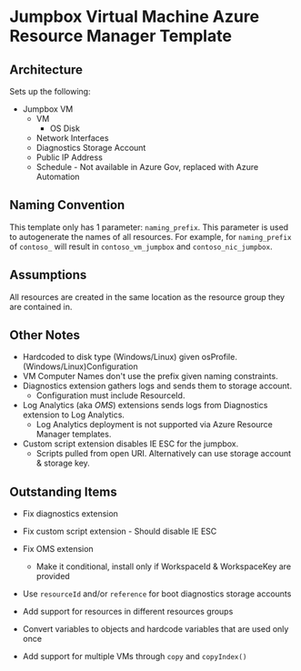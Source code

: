 # Jumpbox Virtual Machine Azure Resource Manager Template

## Architecture
Sets up the following:
* Jumpbox VM
  * VM
    * OS Disk
  * Network Interfaces
  * Diagnostics Storage Account
  * Public IP Address
  * Schedule - Not available in Azure Gov, replaced with Azure Automation

## Naming Convention
This template only has 1 parameter: `naming_prefix`. This parameter is used to autogenerate the names of all resources. For example, for `naming_prefix` of `contoso_` will result in `contoso_vm_jumpbox` and `contoso_nic_jumpbox`.

## Assumptions
All resources are created in the same location as the resource group they are contained in.

## Other Notes
* Hardcoded to disk type (Windows/Linux) given osProfile.(Windows/Linux)Configuration
* VM Computer Names don't use the prefix given naming constraints.
* Diagnostics extension gathers logs and sends them to storage account.
  * Configuration must include ResourceId.
* Log Analytics (aka *OMS*) extensions sends logs from Diagnostics extension to Log Analytics.
  * Log Analytics deployment is not supported via Azure Resource Manager templates.
* Custom script extension disables IE ESC for the jumpbox.
  * Scripts pulled from open URI. Alternatively can use storage account & storage key.

## Outstanding Items
* Fix diagnostics extension
* Fix custom script extension - Should disable IE ESC
* Fix OMS extension
  * Make it conditional, install only if WorkspaceId & WorkspaceKey are provided

* Use `resourceId` and/or `reference` for boot diagnostics storage accounts
* Add support for resources in different resources groups
* Convert variables to objects and hardcode variables that are used only once
* Add support for multiple VMs through `copy` and `copyIndex()`
